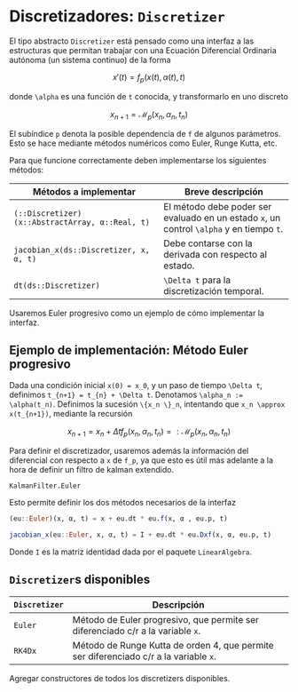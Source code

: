 # Discretizadores: `Discretizer `

El tipo abstracto `Discretizer` está pensado como una interfaz a las estructuras
que permitan trabajar con una Ecuación Diferencial Ordinaria autónoma (un sistema continuo)
de la forma 
```math
x'(t) = f_p(x(t), \alpha(t), t)
```
donde ``\alpha`` es una función de ``t`` conocida, y transformarlo en uno discreto
```math
x_{n+1} = \mathcal{M}_p(x_n, \alpha_n, t_n)
```
El subíndice ``p`` denota la posible dependencia de  ``f`` de algunos parámetros.
Esto se hace mediante métodos numéricos como Euler, Runge Kutta, etc.

Para que funcione correctamente deben implementarse los siguientes métodos:

Métodos a implementar | Breve descripción
--- | ---
`(::Discretizer)(x::AbstractArray, α::Real, t) ` | El método debe poder ser evaluado en un estado ``x``, un control ``\alpha`` y en tiempo ``t``.
`jacobian_x(ds::Discretizer, x, α, t)` | Debe contarse con la derivada con respecto al estado.
`dt(ds::Discretizer)` | ``\Delta t`` para la discretización temporal.
Usaremos Euler progresivo como un ejemplo de cómo implementar la interfaz. 


## Ejemplo de implementación: Método Euler progresivo 

Dada una condición inicial ``x(0) = x_0``, y un paso de tiempo ``\Delta t``, definimos ``t_{n+1} = t_{n} + \Delta t``.
Denotamos ``\alpha_n := \alpha(t_n)``.
Definimos la sucesión ``\{x_n \}_n``, intentando que ``x_n \approx x(t_{n+1})``, mediante la recursión
```math
x_{n+1} = x_n + \Delta t f_p(x_n, \alpha_n, t_n) =: \mathcal{M}_p(x_n, \alpha_n, t_n)
```
Para definir el discretizador, usaremos además la información del diferencial con respecto a ``x`` de ``f_p``, ya que
esto es útil más adelante a la hora de definir un filtro de kalman extendido.

```@docs
KalmanFilter.Euler
```

Esto permite definir los dos métodos necesarios de la interfaz 
```julia
(eu::Euler)(x, α, t) = x + eu.dt * eu.f(x, α , eu.p, t)
```
```julia
jacobian_x(eu::Euler, x, α, t) = I + eu.dt * eu.Dxf(x, α, eu.p, t)
```
Donde `I` es la matriz identidad dada por el paquete `LinearAlgebra`.

## `Discretizer`s disponibles 

`Discretizer` | Descripción 
---|--- 
`Euler` | Método de Euler progresivo, que permite ser diferenciado c/r a la variable ``x``.
`RK4Dx` | Método de Runge Kutta de orden 4, que permite ser diferenciado c/r a la variable ``x``. 

Agregar constructores de todos los discretizers disponibles. <!-- TODO -->